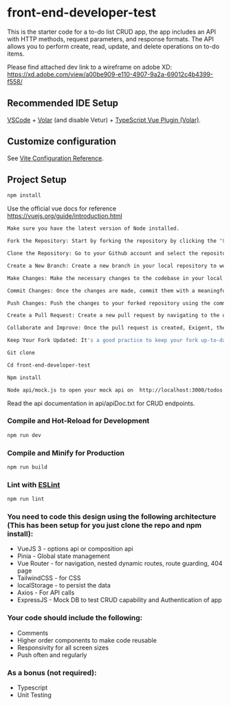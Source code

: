 # front-end-developer-test

This is the starter code for a to-do list CRUD app, the app includes an API with HTTP methods, request parameters, and response formats. The API allows you to perform create, read, update, and delete operations on to-do items.

Please find attached dev link to a wireframe on adobe XD: https://xd.adobe.com/view/a00be909-e110-4907-9a2a-69012c4b4399-f558/

## Recommended IDE Setup

[VSCode](https://code.visualstudio.com/) + [Volar](https://marketplace.visualstudio.com/items?itemName=Vue.volar) (and disable Vetur) + [TypeScript Vue Plugin (Volar)](https://marketplace.visualstudio.com/items?itemName=Vue.vscode-typescript-vue-plugin).

## Customize configuration

See [Vite Configuration Reference](https://vitejs.dev/config/).

## Project Setup

```sh
npm install
```
Use the official vue docs for reference https://vuejs.org/guide/introduction.html

```sh
Make sure you have the latest version of Node installed.
```
```sh
Fork the Repository: Start by forking the repository by clicking the "Fork" button. This creates a copy of the repository under your own account.
```
```sh
Clone the Repository: Go to your Github account and select the repository. Next, clone the forked repository to your local machine using Git by running the command git clone <forked_repository_url>
```
```sh
Create a New Branch: Create a new branch in your local repository to work on the changes. For example, you can create a new branch called "my-name" using the command git checkout -b my-name
```
```sh
Make Changes: Make the necessary changes to the codebase in your local branch. Be sure to follow the Exigent's contribution guidelines and coding standards.
```
```sh
Commit Changes: Once the changes are made, commit them with a meaningful commit message using the command git commit -m "Add my feature"
```
```sh
Push Changes: Push the changes to your forked repository using the command git push origin my-name.
```
```sh
Create a Pull Request: Create a new pull request by navigating to the original repository on the hosting platform and clicking the "New pull request" button. Select your fork and branch from the dropdown menus and fill in the necessary information, such as the description of the changes and any related issues or pull requests.
```
```sh
Collaborate and Improve: Once the pull request is created, Exigent, the maintainers of the original repository will review your changes and provide feedback. Collaborate with Exigent to improve your changes until they are ready to be merged into the main branch.
```
```sh
Keep Your Fork Updated: It's a good practice to keep your fork up-to-date with the changes made to the original repository. You can do this by adding the original repository as an upstream remote and pulling the changes from there.
```
```sh
Git clone 
```
```sh
Cd front-end-developer-test
```
```sh
Npm install
```
```sh
Node api/mock.js to open your mock api on  http://localhost:3000/todos
```
Read the api documentation in api/apiDoc.txt for CRUD endpoints.

### Compile and Hot-Reload for Development

```sh
npm run dev
```

### Compile and Minify for Production

```sh
npm run build
```

### Lint with [ESLint](https://eslint.org/)

```sh
npm run lint
```

### You need to code this design using the following architecture (This has been setup for you just clone the repo and npm install): 

* VueJS 3 - options api or composition api
* Pinia - Global state management
* Vue Router - for navigation, nested dynamic routes, route guarding, 404 page
* TailwindCSS - for CSS
* localStorage - to persist the data
* Axios - For API calls
* ExpressJS - Mock DB to test CRUD capability and Authentication of app

### Your code should include the following:

* Comments
* Higher order components to make code reusable
* Responsivity for all screen sizes
* Push often and regularly

### As a bonus (not required):

* Typescript
* Unit Testing




